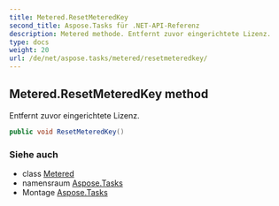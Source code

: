 ```yaml
---
title: Metered.ResetMeteredKey
second_title: Aspose.Tasks für .NET-API-Referenz
description: Metered methode. Entfernt zuvor eingerichtete Lizenz.
type: docs
weight: 20
url: /de/net/aspose.tasks/metered/resetmeteredkey/
---
```

## Metered.ResetMeteredKey method

Entfernt zuvor eingerichtete Lizenz.

```csharp
public void ResetMeteredKey()
```

### Siehe auch

* class [Metered](../)
* namensraum [Aspose.Tasks](../../metered/)
* Montage [Aspose.Tasks](../../../)


